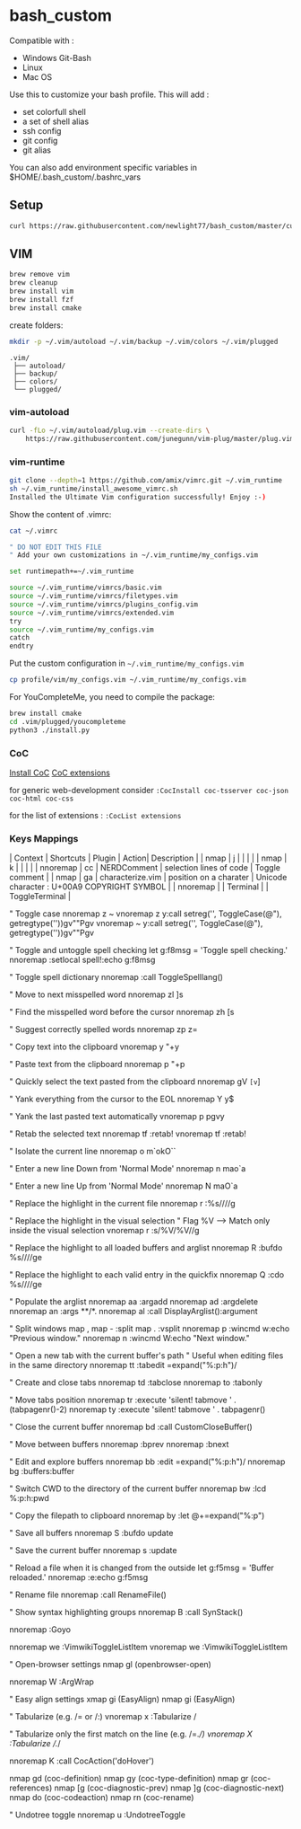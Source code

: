 # bash_custom

Compatible with :

- Windows Git-Bash
- Linux
- Mac OS

Use this to customize your bash profile. This will add :

- set colorfull shell
- a set of shell alias
- ssh config
- git config
- git alias

You can also add environment specific variables in $HOME/.bash_custom/.bashrc_vars

## Setup

```bash
curl https://raw.githubusercontent.com/newlight77/bash_custom/master/customize.sh | bash
```

## VIM

```bash
brew remove vim
brew cleanup
brew install vim
brew install fzf
brew install cmake
```

create folders:

```bash
mkdir -p ~/.vim/autoload ~/.vim/backup ~/.vim/colors ~/.vim/plugged
```

```tree
.vim/
 ├── autoload/
 ├── backup/
 ├── colors/
 └── plugged/

```

### vim-autoload

```bash
curl -fLo ~/.vim/autoload/plug.vim --create-dirs \
    https://raw.githubusercontent.com/junegunn/vim-plug/master/plug.vim

```

### vim-runtime

```bash
git clone --depth=1 https://github.com/amix/vimrc.git ~/.vim_runtime
sh ~/.vim_runtime/install_awesome_vimrc.sh
Installed the Ultimate Vim configuration successfully! Enjoy :-)
```

Show the content of .vimrc:

```bash
cat ~/.vimrc

" DO NOT EDIT THIS FILE
" Add your own customizations in ~/.vim_runtime/my_configs.vim

set runtimepath+=~/.vim_runtime

source ~/.vim_runtime/vimrcs/basic.vim
source ~/.vim_runtime/vimrcs/filetypes.vim
source ~/.vim_runtime/vimrcs/plugins_config.vim
source ~/.vim_runtime/vimrcs/extended.vim
try
source ~/.vim_runtime/my_configs.vim
catch
endtry
```

Put the custom configuration in `~/.vim_runtime/my_configs.vim`

```bash
cp profile/vim/my_configs.vim ~/.vim_runtime/my_configs.vim
```

For YouCompleteMe, you need to compile the package:

```bash
brew install cmake
cd .vim/plugged/youcompleteme
python3 ./install.py 
```

### CoC

[Install CoC](https://github.com/neoclide/coc.nvim/wiki/Install-coc.nvim)
[CoC extensions](https://github.com/neoclide/coc.nvim/wiki/Using-coc-extensions)

for generic web-development consider `:CocInstall coc-tsserver coc-json coc-html coc-css`

for the list of extensions : `:CocList extensions`


### Keys Mappings

| Context  | Shortcuts  | Plugin | Action| Description |
| nmap     | <Leader>j  |  |  | |
| nmap     | <Leader>k  |  |  | |
| nnoremap | <Leader>cc |  NERDComment | selection lines of code | Toggle comment |
| nmap     | ga         | characterize.vim | position on a charater | Unicode character : U+00A9 COPYRIGHT SYMBOL |
| nnoremap | <F7> | Terminal |  | ToggleTerminal |


" Toggle case
nnoremap <Leader>z ~
vnoremap <Leader>z y:call setreg('', ToggleCase(@"), getregtype(''))<CR>gv""Pgv
vnoremap ~ y:call setreg('', ToggleCase(@"), getregtype(''))<CR>gv""Pgv

" Toggle and untoggle spell checking
let g:f8msg = 'Toggle spell checking.'
nnoremap <silent> <F8> :setlocal spell!<CR>:echo g:f8msg<CR>

" Toggle spell dictionary
nnoremap <silent> <F9> :call <SID>ToggleSpelllang()<CR>

" Move to next misspelled word
nnoremap zl ]s

" Find the misspelled word before the cursor
nnoremap zh [s

" Suggest correctly spelled words
nnoremap zp z=

" Copy text into the clipboard
vnoremap <Leader>y "+y

" Paste text from the clipboard
nnoremap <Leader>p "+p

" Quickly select the text pasted from the clipboard
nnoremap gV `[v`]

" Yank everything from the cursor to the EOL
nnoremap Y y$

" Yank the last pasted text automatically
vnoremap p pgvy

" Retab the selected text
nnoremap <Leader>tf :retab!<CR>
vnoremap <Leader>tf :retab!<CR>

" Isolate the current line
nnoremap <Leader>o m`o<Esc>kO<Esc>``

" Enter a new line Down from 'Normal Mode'
nnoremap <Leader>n mao<Esc>`a

" Enter a new line Up from 'Normal Mode'
nnoremap <Leader>N maO<Esc>`a

" Replace the highlight in the current file
nnoremap <Leader>r :%s/<C-R>///g<Left><Left>

" Replace the highlight in the visual selection
" Flag \%V --> Match only inside the visual selection
vnoremap <Leader>r :s/\%V<C-R>/\%V//g<Left><Left>

" Replace the highlight to all loaded buffers and arglist
nnoremap <Leader>R :bufdo %s/<C-R>///ge<Left><Left><Left>

" Replace the highlight to each valid entry in the quickfix
nnoremap <Leader>Q :cdo %s/<C-R>///ge<Left><Left><Left>

" Populate the arglist
nnoremap <Leader>aa :argadd<space>
nnoremap <Leader>ad :argdelete<space>
nnoremap <Leader>an :args **/*.
nnoremap <Leader>al :call <SID>DisplayArglist()<CR>:argument<space>


" Split windows
map <Leader>, <C-w>
map <C-w>- :split<CR>
map <C-w>. :vsplit<CR>
nnoremap <silent> <C-w>p :wincmd w<CR>:echo "Previous window."<CR>
nnoremap <silent> <C-w>n :wincmd W<CR>:echo "Next window."<CR>


" Open a new tab with the current buffer's path
" Useful when editing files in the same directory
nnoremap <Leader>tt :tabedit <C-R>=expand("%:p:h")<CR>/

" Create and close tabs
nnoremap <Leader>td :tabclose<CR>
nnoremap <Leader>to :tabonly<CR>

" Move tabs position
nnoremap <Leader>tr :execute 'silent! tabmove ' . (tabpagenr()-2)<CR>
nnoremap <Leader>ty :execute 'silent! tabmove ' . tabpagenr()<CR>


" Close the current buffer
nnoremap <Leader>bd :call <SID>CustomCloseBuffer()<CR>

" Move between buffers
nnoremap <C-h> :bprev<CR>
nnoremap <C-l> :bnext<CR>

" Edit and explore buffers
nnoremap <Leader>bb :edit <C-R>=expand("%:p:h")<CR>/
nnoremap <Leader>bg :buffers<CR>:buffer<Space>

" Switch CWD to the directory of the current buffer
nnoremap <Leader>bw :lcd %:p:h<CR>:pwd<CR>

" Copy the filepath to clipboard
nnoremap <Leader>by :let @+=expand("%:p")<CR>

" Save all buffers
nnoremap <Leader>S :bufdo update<CR>

" Save the current buffer
nnoremap <Leader>s :update<CR>

" Reload a file when it is changed from the outside
let g:f5msg = 'Buffer reloaded.'
nnoremap <F5> :e<CR>:echo g:f5msg<CR>

" Rename file
nnoremap <F2> :call <SID>RenameFile()<CR>



" Show syntax highlighting groups
nnoremap <Leader>B :call <SID>SynStack()<CR>


nnoremap <F11> :Goyo<CR>


nnoremap <Leader>we :VimwikiToggleListItem<CR>
vnoremap <Leader>we :VimwikiToggleListItem<CR>

" Open-browser settings
nmap <Leader>gl <Plug>(openbrowser-open)


nnoremap <Leader>W :ArgWrap<CR>


" Easy align settings
xmap gi <Plug>(EasyAlign)
nmap gi <Plug>(EasyAlign)

" Tabularize (e.g. /= or /:)
vnoremap <Leader>x :Tabularize /

" Tabularize only the first match on the line (e.g. /=.*/)
vnoremap <Leader>X :Tabularize /.*/<Left><Left><Left>


nnoremap <silent> K :call CocAction('doHover')<CR>

nmap <silent>gd <Plug>(coc-definition)
nmap <silent>gy <Plug>(coc-type-definition)
nmap <silent>gr <Plug>(coc-references)
nmap <silent>[g <Plug>(coc-diagnostic-prev)
nmap <silent>]g <Plug>(coc-diagnostic-next)
nmap <leader>do <Plug>(coc-codeaction)
nmap <leader>rn <Plug>(coc-rename)


" Undotree toggle
nnoremap <Leader>u :UndotreeToggle<CR>